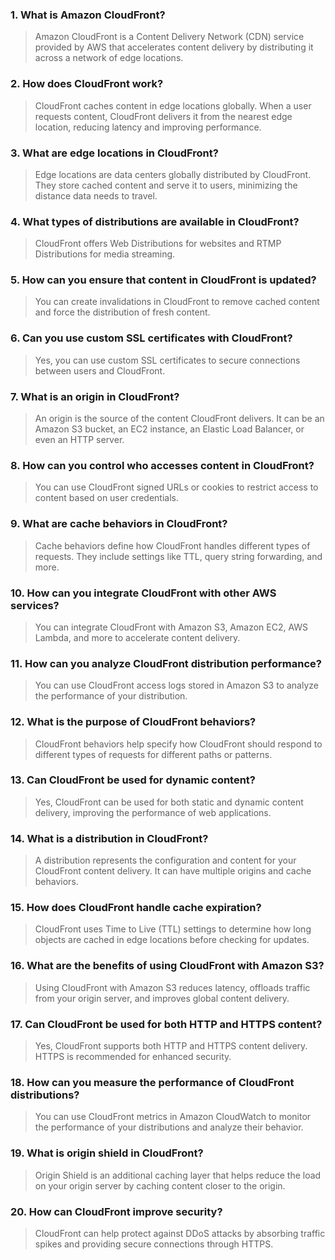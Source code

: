 ### 1. What is Amazon CloudFront?
> Amazon CloudFront is a Content Delivery Network (CDN) service provided by AWS that accelerates content delivery by distributing it across a network of edge locations.

### 2. How does CloudFront work?
> CloudFront caches content in edge locations globally. When a user requests content, CloudFront delivers it from the nearest edge location, reducing latency and improving performance.

### 3. What are edge locations in CloudFront?
> Edge locations are data centers globally distributed by CloudFront. They store cached content and serve it to users, minimizing the distance data needs to travel.

### 4. What types of distributions are available in CloudFront?
> CloudFront offers Web Distributions for websites and RTMP Distributions for media streaming.

### 5. How can you ensure that content in CloudFront is updated?
> You can create invalidations in CloudFront to remove cached content and force the distribution of fresh content.

### 6. Can you use custom SSL certificates with CloudFront?
> Yes, you can use custom SSL certificates to secure connections between users and CloudFront.

### 7. What is an origin in CloudFront?
> An origin is the source of the content CloudFront delivers. It can be an Amazon S3 bucket, an EC2 instance, an Elastic Load Balancer, or even an HTTP server.

### 8. How can you control who accesses content in CloudFront?
> You can use CloudFront signed URLs or cookies to restrict access to content based on user credentials.

### 9. What are cache behaviors in CloudFront?
> Cache behaviors define how CloudFront handles different types of requests. They include settings like TTL, query string forwarding, and more.

### 10. How can you integrate CloudFront with other AWS services?
> You can integrate CloudFront with Amazon S3, Amazon EC2, AWS Lambda, and more to accelerate content delivery.

### 11. How can you analyze CloudFront distribution performance?
> You can use CloudFront access logs stored in Amazon S3 to analyze the performance of your distribution.

### 12. What is the purpose of CloudFront behaviors?
> CloudFront behaviors help specify how CloudFront should respond to different types of requests for different paths or patterns.

### 13. Can CloudFront be used for dynamic content?
> Yes, CloudFront can be used for both static and dynamic content delivery, improving the performance of web applications.

### 14. What is a distribution in CloudFront?
> A distribution represents the configuration and content for your CloudFront content delivery. It can have multiple origins and cache behaviors.

### 15. How does CloudFront handle cache expiration?
> CloudFront uses Time to Live (TTL) settings to determine how long objects are cached in edge locations before checking for updates.

### 16. What are the benefits of using CloudFront with Amazon S3?
> Using CloudFront with Amazon S3 reduces latency, offloads traffic from your origin server, and improves global content delivery.

### 17. Can CloudFront be used for both HTTP and HTTPS content?
> Yes, CloudFront supports both HTTP and HTTPS content delivery. HTTPS is recommended for enhanced security.

### 18. How can you measure the performance of CloudFront distributions?
> You can use CloudFront metrics in Amazon CloudWatch to monitor the performance of your distributions and analyze their behavior.

### 19. What is origin shield in CloudFront?
> Origin Shield is an additional caching layer that helps reduce the load on your origin server by caching content closer to the origin.

### 20. How can CloudFront improve security?
> CloudFront can help protect against DDoS attacks by absorbing traffic spikes and providing secure connections through HTTPS.
